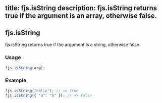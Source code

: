 title: fjs.isString
description: fjs.isString returns true if the argument is an array, otherwise false.
---

## fjs.isString

fjs.isString returns true if the argument is a string, otherwise false.

### Usage

```js
fjs.isString(arg);
```

### Example

```js
fjs.isString("hello"); // => true
fjs.isString({ "a": "b" }); // => false
```
